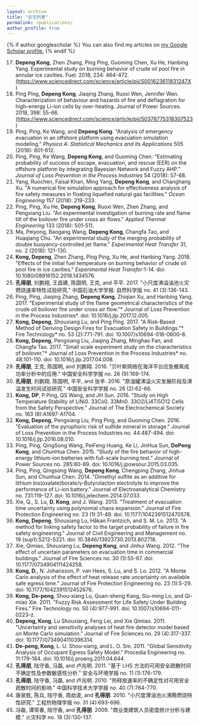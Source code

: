 ```yaml
---
layout: archive
title: "论文列表"
permalink: /publications/
author_profile: true
---
```


{% if author.googlescholar %}
  You can also find my articles on <u><a href="{{author.googlescholar}}">my Google Scholar profile</a>.</u>
{% endif %}

17. **Depeng Kong**, Zhen Zhang, Ping Ping, Guoming Chen, Xu He, Hanbing Yang. Experimental study on burning behavior of crude oil pool fire in annular ice cavities. Fuel. 2018, 234: 464-472. (https://www.sciencedirect.com/science/article/pii/S001623611831247X)
27. Ping Ping, **Depeng Kong**, Jiaqing Zhang, Ruoxi Wen, Jennifer Wen. Characterization of behaviour and hazards of fire and deflagration for high-energy Li-ion cells by over-heating. Journal of Power Sources. 2018, 398: 55-66. (https://www.sciencedirect.com/science/article/pii/S0378775318307523)
37. Ping, Ping, Ke Wang, and **Depeng Kong**. "Analysis of emergency evacuation in an offshore platform using evacuation simulation modeling." *Physica A: Statistical Mechanics and its Applications* 505 (2018): 601-612.
47. Ping, Ping, Ke Wang, **Depeng Kong**, and Guoming Chen. "Estimating probability of success of escape, evacuation, and rescue (EER) on the offshore platform by integrating Bayesian Network and Fuzzy AHP." *Journal of Loss Prevention in the Process Industries* 54 (2018): 57-68.
57. Yang, Ruochen, Faisal Khan, Ming Yang, **Depeng Kong**, and Changhang Xu. "A numerical fire simulation approach for effectiveness analysis of fire safety measures in floating liquefied natural gas facilities." *Ocean Engineering* 157 (2018): 219-233.
67. Ping, Ping, Xu He, **Depeng Kong**, Ruoxi Wen, Zhen Zhang, and Pengxiang Liu. "An experimental investigation of burning rate and flame tilt of the boilover fire under cross air flows." *Applied Thermal Engineering* 133 (2018): 501-511.
77. Ma, Peiyong, Baogang Wang, **Depeng Kong**, Changfa Tao, and Huaqiang Chu. "An experimental study of the merging probability of double buoyancy-controlled jet flame." *Experimental Heat Transfer* 31, no. 2 (2018): 121-130.
87. **Kong, Depeng**, Zhen Zhang, Ping Ping, Xu He, and Hanbing Yang. 2018. "Effects of the initial fuel temperature on burning behavior of crude oil pool fire in ice cavities." *Experimental Heat Transfer*:1-14. doi: 10.1080/08916152.2018.1434576.
97. **孔得朋**, 刘鹏翔, 王昌建, 陈国明, 王克, and 平平. 2017. "小尺度沸溢油池火灾燃烧速率特性试验研究." 中国石油大学学报: 自然科学版 no. 41 (3):136-143.
107. Ping, Ping, Jiaqing Zhang, **Depeng Kong**, Zhiqian Xu, and Hanbing Yang. 2017. "Experimental study of the flame geometrical characteristics of the crude oil boilover fire under cross air flow."* Journal of Loss Prevention in the Process Industries*. doi: 10.1016/j.jlp.2017.12.005.
117. **Kong, Depeng**, Shouxiang Lu, and Ping Ping. 2017. "A Risk-Based Method of Deriving Design Fires for Evacuation Safety in Buildings."* Fire Technology* no. 53 (2):771-791. doi: 10.1007/s10694-016-0600-8.
127. **Kong, Depeng**, Pengxiang Liu, Jiaqing Zhang, Minghao Fan, and Changfa Tao. 2017. "Small scale experiment study on the characteristics of boilover."* Journal of Loss Prevention in the Process Industries* no. 48:101-110. doi: 10.1016/j.jlp.2017.04.008.
137. **孔得朋**, 王克, 陈国明, and 刘鹏翔. 2016. "贝叶斯网络在海洋平台应急撤离成功率分析中的应用." 中国安全科学学报 no. 26 (9):169-174.
147. **孔得朋**, 刘鹏翔, 陈国明, 平平, and 张辛. 2016. "原油罐沸溢火灾发展阶段及沸溢发生时间试验研究." 中国安全科学学报 no. 26 (2):62-66.
157. **Kong, DP**, P Ping, QS Wang, and JH Sun. 2016. "Study on High Temperature Stability of LiNi0. 33Co0. 33Mn0. 33O2/Li4Ti5O12 Cells from the Safety Perspective." Journal of The Electrochemical Society no. 163 (8):A1697-A1704.
167. **Kong, Depeng**, Pengxiang Liu, Ping Ping, and Guoming Chen. 2016. "Evaluation of the pyrophoric risk of sulfide mineral in storage." Journal of Loss Prevention in the Process Industries no. 44:487-494. doi: 10.1016/j.jlp.2016.08.010.
177. Ping, Ping, QingSong Wang, PeiFeng Huang, Ke Li, JinHua Sun, **DePeng Kong**, and ChunHua Chen. 2015. "Study of the fire behavior of high-energy lithium-ion batteries with full-scale burning test." Journal of Power Sources no. 285:80-89. doi: 10.1016/j.jpowsour.2015.03.035.
187. Ping, Ping, Qingsong Wang, **Depeng Kong**, Chengping Zhang, Jinhua Sun, and Chunhua Chen. 2014. "Dimethyl sulfite as an additive for lithium bis(oxalate)borate/γ-Butyrolacton electrolyte to improve the performance of Li-ion battery." Journal of Electroanalytical Chemistry no. 731:119-127. doi: 10.1016/j.jelechem.2014.07.033.
197. Xie, Q., S. Lu, **D. Kong**, and J. Wang. 2013. "Treatment of evacuation time uncertainty using polynomial chaos expansion." Journal of Fire Protection Engineering no. 23 (1):31-49. doi: 10.1177/1042391512470578.
207. **Kong, Depeng**, Shouxiang Lu, Håkan Frantzich, and S. M. Lo. 2013. "A method for linking safety factor to the target probability of failure in fire safety engineering." Journal of Civil Engineering and Management no. 19 (sup1):S212-S221. doi: 10.3846/13923730.2013.802718.
217. Xie, Qimiao, Shouxiang Lu, **Depeng Kong**, and Jinhui Wang. 2012. "The effect of uncertain parameters on evacuation time in commercial buildings." Journal of Fire Sciences no. 30 (1):55-67. doi: 10.1177/0734904111424258.
227. **Kong, D.**, N. Johansson, P. van Hees, S. Lu, and S. Lo. 2012. "A Monte Carlo analysis of the effect of heat release rate uncertainty on available safe egress time." Journal of Fire Protection Engineering no. 23 (1):5-29. doi: 10.1177/1042391512452676.
237. **Kong, De-peng**, Shou-xiang Lu, Quan-sheng Kang, Siu-ming Lo, and Qi-miao Xie. 2011. "Fuzzy Risk Assessment for Life Safety Under Building Fires." Fire Technology no. 50 (4):977-991. doi: 10.1007/s10694-011-0223-z.
247. **Depeng, Kong**, Lu Shouxiang, Feng Lei, and Xie Qimiao. 2011. "Uncertainty and sensitivity analyses of heat fire detector model based on Monte Carlo simulation." Journal of Fire Sciences no. 29 (4):317-337. doi: 10.1177/0734904110396314.
257. **De-peng, Kong**, L. U. Shou-xiang, and L. O. Sm. 2011. "Global Sensitivity Analysis of Occupant Egress Safety Model." Procedia Engineering no. 11:179-184. doi: 10.1016/j.proeng.2011.04.644.
267. **孔得朋**, 陆守香, 冯磊, and 卢兆明. 2011. "基于 LHS 方法的可用安全疏散时间不确定性及参数敏感性分析." 安全与环境学报 no. 11 (1):176-179.
277. **孔得朋**, 陆守香, 冯磊, and 卢兆明. 2010. "热释放速率的不确定性对可用安全疏散时间的影响." 中国科学技术大学学报 no. 40 (7):764-770.
287. 康泉胜, 陈兵, 陆守香, 周劫波, and **孔得朋**. 2010. "小尺度薄油池火沸腾燃烧特性研究." 工程热物理学报 no. 31 (4):693-696.
297. 冯磊, 谭常春, 陆守香, and **孔得朋**. 2009. "商业类建筑人员密度统计分析与建模." 火灾科学 no. 18 (3):130-137.

